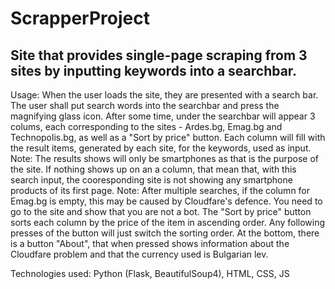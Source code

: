 # ScrapperProject
## Site that provides single-page scraping from 3 sites by inputting keywords into a searchbar.


Usage:
  When the user loads the site, they are presented with a search bar.
  The user shall put search words into the searchbar and press the magnifying glass icon.
  After some time, under the searchbar will appear 3 colums, each corresponding to the sites - Ardes.bg, Emag.bg and Technopolis.bg, as well as a "Sort by price" button.
  Each column will fill with the result items, generated by each site, for the keywords, used as input.
    Note: The results shows will only be smartphones as that is the purpose of the site. If nothing shows up on an a column, that mean that, with this search input, the cooresponding site is not showing any smartphone products of its first page.
    Note: After multiple searches, if the column for Emag.bg is empty, this may be caused by Cloudfare's defence. You need to go to the site and show that you are not a bot.
  The "Sort by price" button sorts each column by the price of the item in ascending order. Any following presses of the button will just switch the sorting order.
  At the bottom, there is a button "About", that when pressed shows information about the Cloudfare problem and that the currency used is Bulgarian lev.

  Technologies used: Python (Flask, BeautifulSoup4), HTML, CSS, JS

